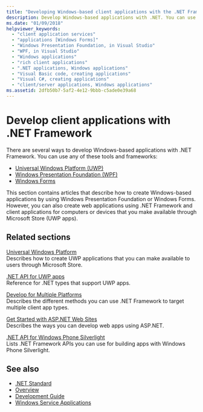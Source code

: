 ```yaml
---
title: "Developing Windows-based client applications with the .NET Framework"
description: Develop Windows-based applications with .NET. You can use Universal Windows Platform (UWP), Windows Presentation Foundation (WPF), or Windows Forms.
ms.date: "01/09/2018"
helpviewer_keywords: 
  - "client application services"
  - "applications [Windows Forms]"
  - "Windows Presentation Foundation, in Visual Studio"
  - "WPF, in Visual Studio"
  - "Windows applications"
  - "rich client applications"
  - ".NET applications, Windows applications"
  - "Visual Basic code, creating applications"
  - "Visual C#, creating applications"
  - "client/server applications, Windows applications"
ms.assetid: 2dfb50b7-5af2-4e12-9bbb-c5ade0e39a68
---
```

# Develop client applications with .NET Framework

There are several ways to develop Windows-based applications with .NET Framework. You can use any of these tools and frameworks:

- [Universal Windows Platform (UWP)](/windows/uwp/)
- [Windows Presentation Foundation (WPF)](/dotnet/desktop/wpf/)
- [Windows Forms](/dotnet/desktop/winforms/)

This section contains articles that describe how to create Windows-based applications by using Windows Presentation Foundation or Windows Forms. However, you can also create web applications using .NET Framework and client applications for computers or devices that you make available through Microsoft Store (UWP apps).

## Related sections

[Universal Windows Platform](/windows/uwp/)\
Describes how to create UWP applications that you can make available to users through Microsoft Store.

[.NET API for UWP apps](../../api/index.md?preserve=dotnet-uwp-10.0)\
Reference for .NET types that support UWP apps.
  
[Develop for Multiple Platforms](/previous-versions/dotnet/framework/cross-platform/index)\
Describes the different methods you can use .NET Framework to target multiple client app types.

[Get Started with ASP.NET Web Sites](https://dotnet.microsoft.com/apps/aspnet/web-apps)\
Describes the ways you can develop web apps using ASP.NET.

[.NET API for Windows Phone Silverlight](/previous-versions/windows/apps/jj207211\(v=vs.105\))\
Lists .NET Framework APIs you can use for building apps with Windows Phone Silverlight.

## See also

- [.NET Standard](../standard/net-standard.md)
- [Overview](./get-started/overview.md)
- [Development Guide](./development-guide.md)
- [Windows Service Applications](./windows-services/index.md)
